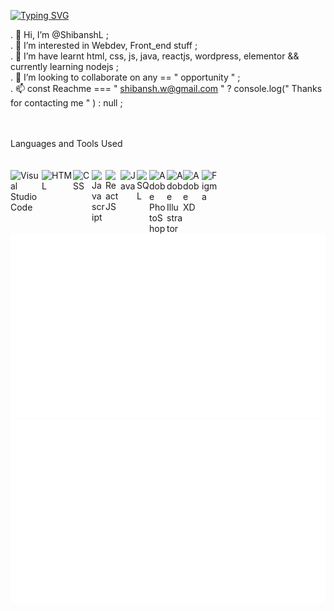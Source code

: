 <style>
 display:flex;
 align-items:center;
 justify-content:center;
</style>

[![Typing SVG](https://readme-typing-svg.herokuapp.com/?lines=Shibansh+Sahoo;Trying+to+change+the+world;One+language+at+a+time)](https://git.io/typing-svg)




. 👋 Hi, I’m @ShibanshL ;<br>
. 👀 I’m interested in Webdev, Front_end stuff ;<br>
. 🌱 I’m have learnt html, css, js, java, reactjs, wordpress, elementor && currently learning nodejs ;<br>
. 💞️ I’m looking to collaborate on any == " opportunity " ;<br>
. 📫 const Reachme === " shibansh.w@gmail.com " ? console.log(" Thanks for contacting me " ) : null ; <br>
<br><br>


Languages and Tools Used
<br>
<br>
<br>
<img align="left" alt="Visual Studio Code" width="50px " src="https://hoing.io/storage/2020/10/vscode-logo-2.png">
<img align="left" alt="HTML" width="50px" src="https://clipground.com/images/html-logo-png-3.png">
<img align="left" alt="CSS" width="30px" src="https://www.logolynx.com/images/logolynx/8f/8fb97dec724d750d2085173816712ffc.png">
<img align="left" alt="Javascript" width="22px" src="https://cdn.freelogovectors.net/wp-content/uploads/2020/11/javascript_logo.png">
<img align="left" alt="React JS" width="24px" src="https://ugross.gallerycdn.vsassets.io/extensions/ugross/vscode-react-snippets/1.3.0/1519481679046/Microsoft.VisualStudio.Services.Icons.Default">
<img align="left" alt="Java" width="26px" src="https://tinycode.hk/wp-content/uploads/2015/01/java-logo-png-300x300.png">
<img align="left" alt="SQL" width="20px" src="https://www.freeiconspng.com/uploads/sql-server-icon-png-29.png">
<img align="left" alt="Adobe PhotoShop" width="28px" src="https://logodownload.org/wp-content/uploads/2019/10/photoshop-logo-0.png">
<img align="left" alt="Adobe Illustrator" width="26px" src="https://images.vexels.com/media/users/3/162832/isolated/preview/b3a22210d5eef77d76bbaeca8dbcd1c6-adobe-ilustrador-ai-colorido---cone-by-vexels.png">
<img align="left" alt="Adobe XD" width="30px" src="https://cdn.freebiesupply.com/logos/thumbs/2x/adobe-xd-logo.png">
<img align="left" alt="Figma" width="26px" src="https://2.bp.blogspot.com/-KVFNcyNJpmc/XIe-Sqa674I/AAAAAAAAIuk/VRK5WWydfD4yjMq_AkU6B2h3WAROEvOMgCK4BGAYYCw/s1600/logo%2Bfigma%2Bicon.png" >

<br><br>


![](https://github.com/ShibanshL/My-Stats/blob/master/generated/languages.svg)
![](https://github.com/ShibanshL/My-Stats/blob/master/generated/overview.svg)



<!-- ![](https://github.com/ShibanshL/My_stats/blob/master/generated/overview.svg) ![](https://github.com/ShibanshL/My_stats/blob/master/generated/languages.svg)
 -->
